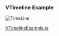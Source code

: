 ### VTimeline Example

![TimeLine](https://cdn.softtech.com.tr/ngsp-quick/nemo/dev/mdImages/VTimeline/TimeLine.png)

[VTimelineExample.js](https://cdn.softtech.com.tr/ngsp-quick/nemo/dev/mdScripts/VTimeline/VTimelineExample.js)